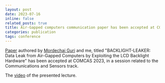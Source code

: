 ```yaml
---
layout: post
date: 2023-07-16
inline: false
related_posts: true
title: Air-Gapped computers communication paper has been accepted at COMCAS 2023/4
categories: publication
tags: conference
---
```


[Paper](https://doi.org/10.1109/COMCAS58210.2024.10666176) authored by [Mordechai Guri](https://www.covertchannels.com) and me, 
titled "BACKLIGHT-LEAKER: Data Leak from Air-Gapped Computers by Exploiting the LCD Backlight Hardware" has been accepted at COMCAS 2023, in a session related to the Communications and Sensors track.

The [video](https://youtu.be/Fl2V2_Amnx0?si=IhdQzI7l3KvJRBqe&t=3471) of the presented lecture.